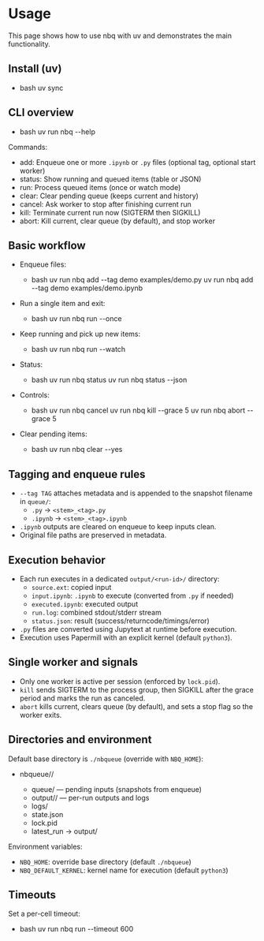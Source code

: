 # Usage

This page shows how to use nbq with uv and demonstrates the main functionality.

## Install (uv)

- bash
  uv sync

## CLI overview

- bash
  uv run nbq --help

Commands:
- add: Enqueue one or more `.ipynb` or `.py` files (optional tag, optional start worker)
- status: Show running and queued items (table or JSON)
- run: Process queued items (once or watch mode)
- clear: Clear pending queue (keeps current and history)
- cancel: Ask worker to stop after finishing current run
- kill: Terminate current run now (SIGTERM then SIGKILL)
- abort: Kill current, clear queue (by default), and stop worker

## Basic workflow

- Enqueue files:
  - bash
    uv run nbq add --tag demo examples/demo.py
    uv run nbq add --tag demo examples/demo.ipynb

- Run a single item and exit:
  - bash
    uv run nbq run --once

- Keep running and pick up new items:
  - bash
    uv run nbq run --watch

- Status:
  - bash
    uv run nbq status
    uv run nbq status --json

- Controls:
  - bash
    uv run nbq cancel
    uv run nbq kill --grace 5
    uv run nbq abort --grace 5

- Clear pending items:
  - bash
    uv run nbq clear --yes

## Tagging and enqueue rules

- `--tag TAG` attaches metadata and is appended to the snapshot filename in `queue/`:
  - `.py` → `<stem>_<tag>.py`
  - `.ipynb` → `<stem>_<tag>.ipynb`
- `.ipynb` outputs are cleared on enqueue to keep inputs clean.
- Original file paths are preserved in metadata.

## Execution behavior

- Each run executes in a dedicated `output/<run-id>/` directory:
  - `source.ext`: copied input
  - `input.ipynb`: `.ipynb` to execute (converted from `.py` if needed)
  - `executed.ipynb`: executed output
  - `run.log`: combined stdout/stderr stream
  - `status.json`: result (success/returncode/timings/error)
- `.py` files are converted using Jupytext at runtime before execution.
- Execution uses Papermill with an explicit kernel (default `python3`).

## Single worker and signals

- Only one worker is active per session (enforced by `lock.pid`).
- `kill` sends SIGTERM to the process group, then SIGKILL after the grace period and marks the run as canceled.
- `abort` kills current, clears queue (by default), and sets a stop flag so the worker exits.

## Directories and environment

Default base directory is `./nbqueue` (override with `NBQ_HOME`):

- nbqueue/<session-id>/
  - queue/ — pending inputs (snapshots from enqueue)
  - output/<run-id>/ — per-run outputs and logs
  - logs/
  - state.json
  - lock.pid
  - latest_run → output/<run-id>

Environment variables:
- `NBQ_HOME`: override base directory (default `./nbqueue`)
- `NBQ_DEFAULT_KERNEL`: kernel name for execution (default `python3`)

## Timeouts

Set a per-cell timeout:
- bash
  uv run nbq run --timeout 600
